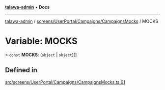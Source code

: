 [**talawa-admin**](../../../../../README.md) • **Docs**

***

[talawa-admin](../../../../../modules.md) / [screens/UserPortal/Campaigns/CampaignsMocks](../README.md) / MOCKS

# Variable: MOCKS

\> `const` **MOCKS**: (`object` \| `object`)[]

## Defined in

[src/screens/UserPortal/Campaigns/CampaignsMocks.ts:61](https://github.com/PalisadoesFoundation/talawa-admin/blob/ec91a82db6f7a7a061fbb4ea9639f2bff335faa5/src/screens/UserPortal/Campaigns/CampaignsMocks.ts#L61)
